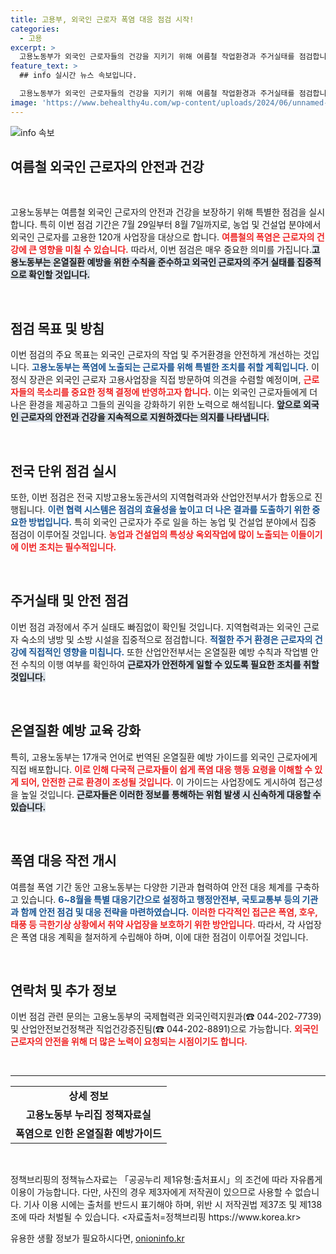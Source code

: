 ```yaml
---
title: 고용부, 외국인 근로자 폭염 대응 점검 시작!
categories:
  - 고용
excerpt: >
  고용노동부가 외국인 근로자들의 건강을 지키기 위해 여름철 작업환경과 주거실태를 점검합니다. 120개 사업장에서 안전 수칙 준수 여부를 확인하고, 폭염 대응 가이드를 배포해 온열질환 예방에 나섭니다. 이번 특별 점검의 세부 사항을 놓치지 마세요!
feature_text: >
  ## info 실시간 뉴스 속보입니다.

  고용노동부가 외국인 근로자들의 건강을 지키기 위해 여름철 작업환경과 주거실태를 점검합니다. 120개 사업장에서 안전 수칙 준수 여부를 확인하고, 폭염 대응 가이드를 배포해 온열질환 예방에 나섭니다. 이번 특별 점검의 세부 사항을 놓치지 마세요!
image: 'https://www.behealthy4u.com/wp-content/uploads/2024/06/unnamed-file.png'
---
```


<p><img src="https://www.behealthy4u.com/wp-content/uploads/2024/06/unnamed-file.png" alt="info 속보" /></p>

<h2 data-ke-size="size26">여름철 외국인 근로자의 안전과 건강</h2>

<p data-ke-size="size16">&nbsp;</p>

<p>고용노동부는 여름철 외국인 근로자의 안전과 건강을 보장하기 위해 특별한 점검을 실시합니다. 특히 이번 점검 기간은 7월 29일부터 8월 7일까지로, 농업 및 건설업 분야에서 외국인 근로자를 고용한 120개 사업장을 대상으로 합니다. <b><span style="color: #ee2323;">여름철의 폭염은 근로자의 건강에 큰 영향을 미칠 수 있습니다.</span></b> 따라서, 이번 점검은 매우 중요한 의미를 가집니다.<b><span style="background-color: #21538527;">고용노동부는 온열질환 예방을 위한 수칙을 준수하고 외국인 근로자의 주거 실태를 집중적으로 확인할 것입니다.</span></b> </p>

<p data-ke-size="size16">&nbsp;</p>

<h2 data-ke-size="size26">점검 목표 및 방침</h2>

<p>이번 점검의 주요 목표는 외국인 근로자의 작업 및 주거환경을 안전하게 개선하는 것입니다. <b><span style="color: #1a5490;">고용노동부는 폭염에 노출되는 근로자를 위해 특별한 조치를 취할 계획입니다.</span></b> 이정식 장관은 외국인 근로자 고용사업장을 직접 방문하여 의견을 수렴할 예정이며, <b><span style="color: #ee2323;">근로자들의 목소리를 중요한 정책 결정에 반영하고자 합니다.</span></b> 이는 외국인 근로자들에게 더 나은 환경을 제공하고 그들의 권익을 강화하기 위한 노력으로 해석됩니다. <b><span style="background-color: #21538527;">앞으로 외국인 근로자의 안전과 건강을 지속적으로 지원하겠다는 의지를 나타냅니다.</span></b></p>

<p data-ke-size="size16">&nbsp;</p>

<h2 data-ke-size="size26">전국 단위 점검 실시</h2>

<p>또한, 이번 점검은 전국 지방고용노동관서의 지역협력과와 산업안전부서가 합동으로 진행됩니다. <b><span style="color: #1a5490;">이런 협력 시스템은 점검의 효율성을 높이고 더 나은 결과를 도출하기 위한 중요한 방법입니다.</span></b> 특히 외국인 근로자가 주로 일을 하는 농업 및 건설업 분야에서 집중 점검이 이루어질 것입니다. <b><span style="color: #ee2323;">농업과 건설업의 특성상 옥외작업에 많이 노출되는 이들이기에 이번 조치는 필수적입니다.</span></b> </p>

<p data-ke-size="size16">&nbsp;</p>

<h2 data-ke-size="size26">주거실태 및 안전 점검</h2>

<p>이번 점검 과정에서 주거 실태도 빠짐없이 확인될 것입니다. 지역협력과는 외국인 근로자 숙소의 냉방 및 소방 시설을 집중적으로 점검합니다. <b><span style="color: #1a5490;">적절한 주거 환경은 근로자의 건강에 직접적인 영향을 미칩니다.</span></b> 또한 산업안전부서는 온열질환 예방 수칙과 작업별 안전 수칙의 이행 여부를 확인하여 <b><span style="background-color: #21538527;">근로자가 안전하게 일할 수 있도록 필요한 조치를 취할 것입니다.</span></b> </p>

<p data-ke-size="size16">&nbsp;</p>

<h2 data-ke-size="size26">온열질환 예방 교육 강화</h2>

<p>특히, 고용노동부는 17개국 언어로 번역된 온열질환 예방 가이드를 외국인 근로자에게 직접 배포합니다. <b><span style="color: #ee2323;">이로 인해 다국적 근로자들이 쉽게 폭염 대응 행동 요령을 이해할 수 있게 되어, 안전한 근로 환경이 조성될 것입니다.</span></b> 이 가이드는 사업장에도 게시하여 접근성을 높일 것입니다. <b><span style="background-color: #21538527;">근로자들은 이러한 정보를 통해하는 위험 발생 시 신속하게 대응할 수 있습니다.</span></b> </p>

<p data-ke-size="size16">&nbsp;</p>

<h2 data-ke-size="size26">폭염 대응 작전 개시</h2>

<p>여름철 폭염 기간 동안 고용노동부는 다양한 기관과 협력하여 안전 대응 체계를 구축하고 있습니다. <b><span style="color: #1a5490;">6~8월을 특별 대응기간으로 설정하고 행정안전부, 국토교통부 등의 기관과 함께 안전 점검 및 대응 전략을 마련하였습니다.</span></b> <b><span style="color: #ee2323;">이러한 다각적인 접근은 폭염, 호우, 태풍 등 극한기상 상황에서 취약 사업장을 보호하기 위한 방안입니다.</span></b> 따라서, 각 사업장은 폭염 대응 계획을 철저하게 수립해야 하며, 이에 대한 점검이 이루어질 것입니다. </p>

<p data-ke-size="size16">&nbsp;</p>

<h2 data-ke-size="size26">연락처 및 추가 정보</h2>

<p>이번 점검 관련 문의는 고용노동부의 국제협력관 외국인력지원과(☎ 044-202-7739) 및 산업안전보건정책관 직업건강증진팀(☎ 044-202-8891)으로 가능합니다. <b><span style="color: #ee2323;">외국인 근로자의 안전을 위해 더 많은 노력이 요청되는 시점이기도 합니다.</span></b> </p>

<p data-ke-size="size16">&nbsp;</p>

<hr>

<table style="border-spacing: 0; border-collapse: collapse; width: 100%;">

<tr style="height: 20px;">
<td style="text-align: center; height: 17px;"><b>상세 정보</b></td>
</tr>
<tr style="height: 20px;">
<td style="text-align: center; height: 17px;"><b>고용노동부 누리집 정책자료실</b></td>
</tr>
<tr style="height: 20px;">
<td style="text-align: center; height: 17px;"><b>폭염으로 인한 온열질환 예방가이드</b></td>
</tr>

</table>

<p data-ke-size="size16">&nbsp;</p>

<p>정책브리핑의 정책뉴스자료는 「공공누리 제1유형:출처표시」의 조건에 따라 자유롭게 이용이 가능합니다. 다만, 사진의 경우 제3자에게 저작권이 있으므로 사용할 수 없습니다. 기사 이용 시에는 출처를 반드시 표기해야 하며, 위반 시 저작권법 제37조 및 제138조에 따라 처벌될 수 있습니다. &lt;자료출처=정책브리핑 https://www.korea.kr></p>
유용한 생활 정보가 필요하시다면, <a href="https://onioninfo.kr" rel="dofollow">onioninfo.kr</a>


